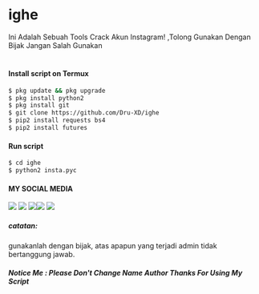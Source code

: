 # ighe
Ini Adalah Sebuah Tools Crack Akun Instagram! ,Tolong Gunakan Dengan Bijak Jangan Salah Gunakan 

<h1 align="center">
 

#### Install script on Termux
```bash
$ pkg update && pkg upgrade
$ pkg install python2
$ pkg install git
$ git clone https://github.com/Dru-XD/ighe
$ pip2 install requests bs4
$ pip2 install futures
```
#### Run script
```bash
$ cd ighe
$ python2 insta.pyc
```
#### MY SOCIAL MEDIA

[![](https://img.shields.io/badge/Github-black?logo=Github&logoColor=black&labelColor=white)](https://github.com/Dru-XD) [![](https://img.shields.io/badge/Twitter-blue?logo=Twitter&logoColor=White&labelColor=white)](https://mobile.twitter.com/badru23)
[![](https://img.shields.io/badge/Facebook-blue?logo=Facebook&logoColor=blue&labelColor=white)](https://www.facebook.com/Bang.badru23)[![](https://img.shields.io/badge/Instagram-red?logo=Instagram&logoColor=red&labelColor=white)](https://www.instagram.com/story_badru23/) [![](https://img.shields.io/badge/Whatsapp-CHAT-red?logo=Whatsapp&logoColor=Brightgreen&labelColor=white)](https://wa.me/6283832629797?text=Asalamualaikum+bang)

##### catatan:
gunakanlah dengan bijak, atas apapun yang terjadi admin tidak bertanggung jawab.


##### Notice Me : Please Don't Change Name Author Thanks For Using My Script
